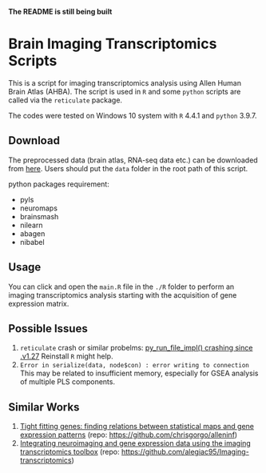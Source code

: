 **The README is still being built**

# Brain Imaging Transcriptomics Scripts

This is a script for imaging transcriptomics analysis using Allen Human Brain Atlas (AHBA). The script is used in `R` and some `python` scripts are called via the `reticulate` package.

The codes were tested on Windows 10 system with `R` 4.4.1 and `python` 3.9.7.

## Download

The preprocessed data (brain atlas, RNA-seq data etc.) can be downloaded from [here](https://drive.google.com/file/d/1HmgRQwb_udEsU32j-6DthM5YJzrouFTp/view?usp=sharing). Users should put the `data` folder in the root path of this script.

python packages requirement:
- pyls
- neuromaps
- brainsmash
- nilearn
- abagen
- nibabel

## Usage

You can click and open the `main.R` file in the `./R` folder to perform an imaging transcriptomics analysis starting with the acquisition of gene expression matrix.

## Possible Issues

1. `reticulate` crash or similar probelms: [py_run_file_impl() crashing since .v1.27](https://github.com/rstudio/reticulate/issues/1422)
Reinstall `R` might help.
2. `Error in serialize(data, node$con) : error writing to connection`
This may be related to insufficient memory, especially for GSEA analysis of multiple PLS components.

## Similar Works

1. [Tight fitting genes: finding relations between statistical maps and gene expression patterns](https://www.semanticscholar.org/paper/Tight-fitting-genes%3A-finding-relations-between-maps-Gorgolewski-Fox/ae3a76f517bc921664d717a5032b3dc75fe9d7ae?utm_source=direct_link&sort=relevance&page=5) (repo: https://github.com/chrisgorgo/alleninf)
2. [Integrating neuroimaging and gene expression data using the imaging transcriptomics toolbox](https://linkinghub.elsevier.com/retrieve/pii/S2666166722001952) (repo: https://github.com/alegiac95/Imaging-transcriptomics)